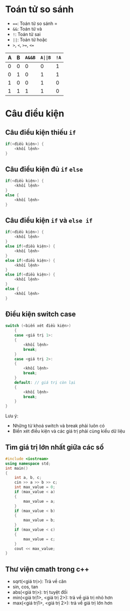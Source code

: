 # Toán tử so sánh
- `==`: Toán tử so sánh =
- `&&`: Toán tử và
- `!`: Toán tử sai
- `||`: Toán tử hoặc
- `>`, `<`, `>=`, `<=`


| A | B | `A&&B` | `A\|\|B` | `!A`|
|---|---|---|---|---|
|0|0|0|0|1|
|0|1|0|1|1|
|1|0|0|1|0|
|1|1|1|1|0|

# Câu điều kiện
## Câu điều kiện thiếu `if`
```cpp
if(<điều kiện>) {
    <khối lệnh>
}
```
## Câu điều kiện đủ `if` `else`
```cpp
if(<điều kiện>) {
    <khối lệnh>
}
else {
    <khối lệnh>
}
```
## Câu điều kiện `if` và `else if`
```cpp
if(<điều kiện>) {
    <khối lệnh>
}
else if(<điều kiện>) {
    <khối lệnh>
}
else if(<điều kiện>) {
    <khối lệnh>
}
else if(<điều kiện>) {
    <khối lệnh>
}
else {
    <khối lệnh>
}
```
## Điều kiện switch case
```c++
switch (<biến xét điều kiện>)
    {
    case <giá trị 1>:
    {
        <khối lệnh>
        break;
    }
    case <giá trị 2>:
    {
        <khối lệnh>
        break;
    }
    default: // giá trị còn lại
    {
        <khối lệnh>
        break;
    }
}
```
Lưu ý:
- Những từ khoá switch và break phải luôn có
- Biến xét điều kiện và các giá trị phải cùng kiểu dữ liệu
## Tìm giá trị lớn nhất giữa các số
```cpp
#include <iostream>
using namespace std;
int main()
{
    int a, b, c;
    cin >> a >> b >> c;
    int max_value = 0;
    if (max_value < a)
    {
        max_value = a;
    }
    if (max_value < b)
    {
        max_value = b;
    }
    if (max_value < c)
    {
        max_value = c;
    }
    cout << max_value;
}
```
## Thư viện cmath trong c++
- sqrt(<giá trị>): Trả về căn
- sin, cos, tan
- abs(<giá trị>): trị tuyệt đối
- min(<giá trị1>, <giá trị 2>): trả về giá trị nhỏ hơn
- max(<giá trị1>, <giá trị 2>): trả về giá trị lớn hơn
